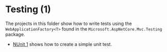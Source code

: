 # Testing (1)

The projects in this folder show how to write tests using the `WebApplicationFactory<T>` found in the `Microsoft.AspNetCore.Mvc.Testing` package.

- [NUnit 1](/projects/testing/nunit-1) shows how to create a simple unit test.